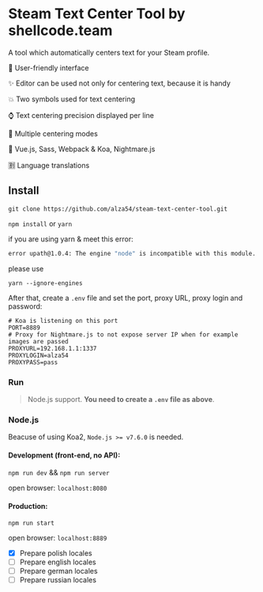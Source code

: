 # Steam Text Center Tool by shellcode.team
A tool which automatically centers text for your Steam profile.

:sparkling_heart: User-friendly interface

:sparkles: Editor can be used not only for centering text, because it is handy

:collision: Two symbols used for text centering

:watch: Text centering precision displayed per line

:raised_hands: Multiple centering modes

:rat: Vue.js, Sass, Webpack & Koa, Nightmare.js

:u5272: Language translations

## Install

`git clone https://github.com/alza54/steam-text-center-tool.git`

`npm install` or `yarn`

if you are using yarn & meet this error:

```bash
error upath@1.0.4: The engine "node" is incompatible with this module. Expected version ">=4 <=9".
```

please use

```
yarn --ignore-engines
```

After that, create a `.env` file and set the port, proxy URL, proxy login and password:

```env
# Koa is listening on this port
PORT=8889
# Proxy for Nightmare.js to not expose server IP when for example images are passed
PROXYURL=192.168.1.1:1337
PROXYLOGIN=alza54
PROXYPASS=pass
```

### Run

> Node.js support. **You need to create a `.env` file as above**.

### Node.js

Beacuse of using Koa2, `Node.js >= v7.6.0` is needed.

#### Development (front-end, no API):

`npm run dev` && `npm run server`

open browser: `localhost:8080`

#### Production:

`npm run start`

open browser: `localhost:8889`

- [x] Prepare polish locales
- [ ] Prepare english locales
- [ ] Prepare german locales
- [ ] Prepare russian locales
